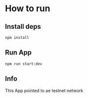 # How to run

## Install deps
`npm install`

## Run App
`npm run start:dev`

## Info
This App pointed to ae testnet network